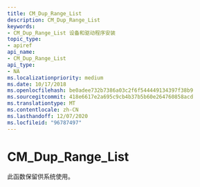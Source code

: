 ```yaml
---
title: CM_Dup_Range_List
description: CM_Dup_Range_List
keywords:
- CM_Dup_Range_List 设备和驱动程序安装
topic_type:
- apiref
api_name:
- CM_Dup_Range_List
api_type:
- NA
ms.localizationpriority: medium
ms.date: 10/17/2018
ms.openlocfilehash: be0adee732b7386a03c2f6f544449134397f38b9
ms.sourcegitcommit: 418e6617e2a695c9cb4b37b5b60e264760858acd
ms.translationtype: MT
ms.contentlocale: zh-CN
ms.lasthandoff: 12/07/2020
ms.locfileid: "96787497"
---
```

# <a name="cm_dup_range_list"></a>CM_Dup_Range_List

此函数保留供系统使用。
